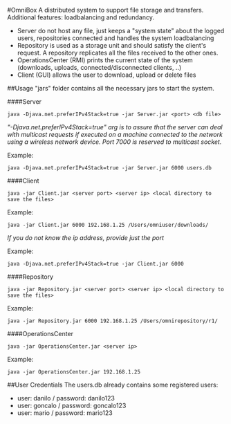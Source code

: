 #OmniBox
A distributed system to support file storage and transfers. Additional features: loadbalancing and redundancy. 
- Server do not host any file, just keeps a "system state" about the logged users, repositories connected and handles the system loadbalancing
- Repository is used as a storage unit and should satisfy the client's request. A repository replicates all the files received to the other ones.
- OperationsCenter (RMI) prints the current state of the system (downloads, uploads, connected/disconnected clients, ..)
- Client (GUI) allows the user to download, upload or delete files

##Usage
"jars" folder contains all the necessary jars to start the system.

####Server
```
java -Djava.net.preferIPv4Stack=true -jar Server.jar <port> <db file>
```
*"-Djava.net.preferIPv4Stack=true" arg is to assure that the server can deal with multicast requests if executed on a machine connected to the network using a wireless network device. Port 7000 is reserved to multicast socket.*

Example:
```
java -Djava.net.preferIPv4Stack=true -jar Server.jar 6000 users.db
```

####Client
```
java -jar Client.jar <server port> <server ip> <local directory to save the files>
```

Example:
```
java -jar Client.jar 6000 192.168.1.25 /Users/omniuser/downloads/
```

*If you do not know the ip address, provide just the port*

Example:
```
java -Djava.net.preferIPv4Stack=true -jar Client.jar 6000
```
####Repository
```
java -jar Repository.jar <server port> <server ip> <local directory to save the files>
```

Example:
```
java -jar Repository.jar 6000 192.168.1.25 /Users/omnirepository/r1/
```

####OperationsCenter
```
java -jar OperationsCenter.jar <server ip>
```

Example:
```
java -jar OperationsCenter.jar 192.168.1.25
```

##User Credentials
The users.db already contains some registered users:
- user: danilo / password: danilo123
- user: goncalo / password: goncalo123
- user: mario / password: mario123

